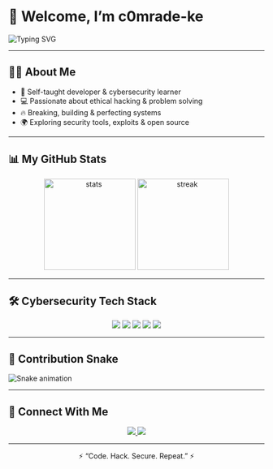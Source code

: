 # 👾 Welcome, I’m c0mrade-ke  

![Typing SVG](https://readme-typing-svg.herokuapp.com?size=28&duration=4000&color=00FF00&center=true&vCenter=true&lines=Self+taught+developer+⚡;Cybersecurity+EnthuCybersecurityking+limits+💻;Always+learning+🚀)

---

## 🧑‍💻 About Me  
- 🚀 Self-taught developer & cybersecurity learner  
- 💻 Passionate about ethical hacking & problem solving  
- 🔥 Breaking, building & perfecting systems  
- 🌍 Exploring security tools, exploits & open source  

---

## 📊 My GitHub Stats  

<p align="center">
  <img src="https://github-readme-stats.vercel.app/api?username=c0mrade-ke&show_icons=true&theme=chartreuse-dark" alt="stats" height="180"/>
  <img src="https://streak-stats.demolab.com?user=c0mrade-ke&theme=chartreuse-dark&date_format=j%20M%5B%20Y%5D" alt="streak" height="180"/>
</p>

---

## 🛠️ Cybersecurity Tech Stack  
<p align="center">
  <img src="https://img.shields.io/badge/Python-3776AB?style=for-the-badge&logo=python&logoColor=white"/>
  <img src="https://img.shields.io/badge/Bash-4EAA25?style=for-the-badge&logo=gnu-bash&logoColor=white"/>
  <img src="https://img.shields.io/badge/C-00599C?style=for-the-badge&logo=c&logoColor=white"/>
  <img src="https://img.shields.io/badge/C++-00599C?style=for-the-badge&logo=cplusplus&logoColor=white"/>
  <img src="https://img.shields.io/badge/JavaScript-F7DF1E?style=for-the-badge&logo=javascript&logoColor=black"/>
</p>

---

## 🐍 Contribution Snake  
![Snake animation](https://github.com/c0mrade-ke/c0mrade-ke/blob/output/github-contribution-grid-snake.svg)  

---

## 🔗 Connect With Me  
<p align="center">
  <a href="https://www.instagram.com/mweshimiwa_.ke?igsh=MWpoYXU2YjFxZXN1Mg==" target="_blank">
    <img src="https://img.shields.io/badge/Instagram%20(1)-E4405F?style=for-the-badge&logo=instagram&logoColor=white"/>
  </a>
  <a href="https://www.instagram.com/3lviss_._?igsh=bHN6cjFuOXg4bmNl" target="_blank">
    <img src="https://img.shields.io/badge/Instagram%20(2)-C13584?style=for-the-badge&logo=instagram&logoColor=white"/>
  </a>
</p>

---

<p align="center">  
   ⚡ “Code. Hack. Secure. Repeat.” ⚡  
</p>
